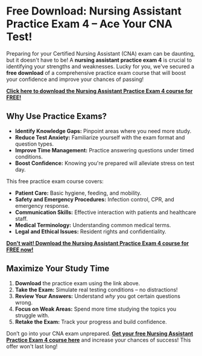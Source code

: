 # Free Download: Nursing Assistant Practice Exam 4 – Ace Your CNA Test!

Preparing for your Certified Nursing Assistant (CNA) exam can be daunting, but it doesn't have to be! A **nursing assistant practice exam 4** is crucial to identifying your strengths and weaknesses. Lucky for you, we've secured a **free download** of a comprehensive practice exam course that will boost your confidence and improve your chances of passing!

[**Click here to download the Nursing Assistant Practice Exam 4 course for FREE!**](https://udemywork.com/nursing-assistant-practice-exam-4)

## Why Use Practice Exams?

*   **Identify Knowledge Gaps:** Pinpoint areas where you need more study.
*   **Reduce Test Anxiety:** Familiarize yourself with the exam format and question types.
*   **Improve Time Management:** Practice answering questions under timed conditions.
*   **Boost Confidence:** Knowing you're prepared will alleviate stress on test day.

This free practice exam course covers:

*   **Patient Care:** Basic hygiene, feeding, and mobility.
*   **Safety and Emergency Procedures:** Infection control, CPR, and emergency response.
*   **Communication Skills:** Effective interaction with patients and healthcare staff.
*   **Medical Terminology:** Understanding common medical terms.
*   **Legal and Ethical Issues:** Resident rights and confidentiality.

[**Don't wait! Download the Nursing Assistant Practice Exam 4 course for FREE now!**](https://udemywork.com/nursing-assistant-practice-exam-4)

## Maximize Your Study Time

1.  **Download** the practice exam using the link above.
2.  **Take the Exam:** Simulate real testing conditions – no distractions!
3.  **Review Your Answers:** Understand *why* you got certain questions wrong.
4.  **Focus on Weak Areas:** Spend more time studying the topics you struggle with.
5.  **Retake the Exam:** Track your progress and build confidence.

Don’t go into your CNA exam unprepared. **[Get your free Nursing Assistant Practice Exam 4 course here](https://udemywork.com/nursing-assistant-practice-exam-4)** and increase your chances of success! This offer won't last long!
